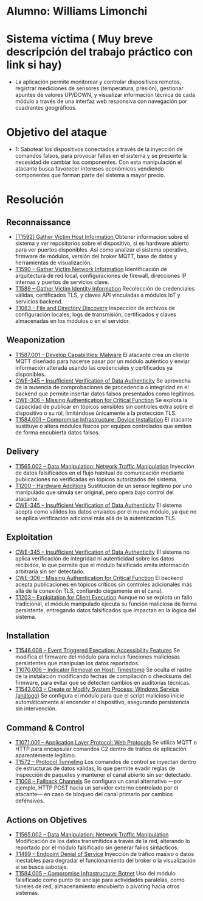 # Alumno: Williams Limonchi

# Sistema víctima ( Muy breve descripción del trabajo práctico con link si hay)

- La aplicación permite monitorear y controlar dispositivos remotos, registrar mediciones de sensores (temperatura, presión), gestionar apuntes de valores UP/DOWN, y visualizar información técnica de cada módulo a través de una interfaz web responsiva con navegación por cuadrantes geográficos.

# Objetivo del ataque
- 1: Sabotear los dispositivos conectados a través de la inyección de comandos falsos, para provocar fallas en el sistema y se presente la necesidad de cambiar los componentes. Con esta manipulación el atacante busca favorecer intereses económicos vendiendo componentes que forman parte del sistema a mayor precio.
  
# Resolución

## Reconnaissance
- [[T1592] Gather Victim Host Information ](https://attack.mitre.org/techniques/T1592/) Obtener informacion sobre el sistema y ver repositorios sobre el dispositivo, si es hardware abierto para ver puertos disponibles. Así como analizar el sistema operativo, firmware de módulos, versión del broker MQTT, base de datos y herramientas de visualización.
- [T1590 – Gather Victim Network Information](https://attack.mitre.org/techniques/T1590/) Identificación de arquitectura de red local, configuraciones de firewall, direcciones IP internas y puertos de servicios clave.
- [T1589 – Gather Victim Identity Information](https://attack.mitre.org/techniques/T1589/) Recolección de credenciales válidas, certificados TLS, y claves API vinculadas a módulos IoT y servicios backend.
- [T1083 – File and Directory Discovery](https://attack.mitre.org/techniques/T1083/) Inspección de archivos de configuración locales, logs de transmisión, certificados y claves almacenadas en los módulos o en el servidor.

## Weaponization
- [T1587.001 – Develop Capabilities: Malware](https://attack.mitre.org/techniques/T1587/001/) El atacante crea un cliente MQTT diseñado para hacerse pasar por un módulo auténtico y enviar información alterada usando las credenciales y certificados ya disponibles.
- [CWE-345 – Insufficient Verification of Data Authenticity](https://cwe.mitre.org/data/definitions/345.html) Se aprovecha de la ausencia de comprobaciones de procedencia o integridad en el backend que permite insertar datos falsos presentados como legítimos.
- [CWE-306 – Missing Authentication for Critical Function](https://cwe.mitre.org/data/definitions/306.html) Se explota la capacidad de publicar en tópicos sensibles sin controles extra sobre el dispositivo o su rol, limitándose únicamente a la protección TLS.
- [T1584.001 – Compromise Infrastructure: Device Installation](https://attack.mitre.org/techniques/T1584/001/) El atacante sustituye o altera módulos físicos por equipos controlados que emiten de forma encubierta datos falsos.

## Delivery
- [T1565.002 – Data Manipulation: Network Traffic Manipulation](https://attack.mitre.org/techniques/T1565/002/) Inyección de datos falsificados en el flujo habitual de comunicación mediante publicaciones no verificadas en tópicos autorizados del sistema.
- [T1200 – Hardware Additions](https://attack.mitre.org/techniques/T1200/) Sustitución de un sensor legítimo por uno manipulado que simula ser original, pero opera bajo control del atacante.
- [CWE-345 – Insufficient Verification of Data Authenticity](https://cwe.mitre.org/data/definitions/345.html) El sistema acepta como válidos los datos enviados por el nuevo módulo, ya que no se aplica verificación adicional más allá de la autenticación TLS.

## Exploitation

- [CWE-345 – Insufficient Verification of Data Authenticity](https://cwe.mitre.org/data/definitions/345.html) El sistema no aplica verificación de integridad ni autenticidad sobre los datos recibidos, lo que permite que el módulo falsificado emita información arbitraria sin ser detectado.
- [CWE-306 – Missing Authentication for Critical Function](https://cwe.mitre.org/data/definitions/306.html) El backend acepta publicaciones en tópicos críticos sin controles adicionales más allá de la conexión TLS, confiando ciegamente en el canal.
- [T1203 – Exploitation for Client Execution](https://attack.mitre.org/techniques/T1203/) Aunque no se explota un fallo tradicional, el módulo manipulado ejecuta su función maliciosa de forma persistente, entregando datos falsificados que impactan en la lógica del sistema.

## Installation

- [T1546.008 – Event Triggered Execution: Accessibility Features](https://attack.mitre.org/techniques/T1546/008/) Se modifica el firmware del módulo para incluir funciones maliciosas persistentes que manipulan los datos reportados.
- [T1070.006 – Indicator Removal on Host: Timestomp](https://attack.mitre.org/techniques/T1070/006/) Se oculta el rastro de la instalación modificando fechas de compilación o checksums del firmware, para evitar que se detecten cambios en auditorías técnicas.
- [T1543.003 – Create or Modify System Process: Windows Service (análogo)](https://attack.mitre.org/techniques/T1543/003/) Se configura el módulo para que el script malicioso inicie automáticamente al encender el dispositivo, asegurando persistencia sin intervención.

## Command & Control

- [T1071.001 – Application Layer Protocol: Web Protocols](https://attack.mitre.org/techniques/T1071/001/) Se utiliza MQTT o HTTP para encapsular comandos C2 dentro de tráfico de aplicación aparentemente legítimo.
- [T1572 – Protocol Tunneling](https://attack.mitre.org/techniques/T1572/) Los comandos de control se inyectan dentro de estructuras de datos válidas, lo que permite evadir reglas de inspección de paquetes y mantener el canal abierto sin ser detectado.
- [T1008 – Fallback Channels](https://attack.mitre.org/techniques/T1008/) Se configura un canal alternativo —por ejemplo, HTTP POST hacia un servidor externo controlado por el atacante— en caso de bloqueo del canal primario por cambios defensivos.

## Actions on Objetives

- [T1565.002 – Data Manipulation: Network Traffic Manipulation](https://attack.mitre.org/techniques/T1565/002/) Modificación de los datos transmitidos a través de la red, alterando lo reportado por el módulo falsificado sin generar fallos sintácticos.
- [T1499 – Endpoint Denial of Service](https://attack.mitre.org/techniques/T1499/) Inyección de tráfico masivo o datos inestables para degradar el funcionamiento del broker o la visualización si se busca sabotaje.
- [T1584.005 – Compromise Infrastructure: Botnet](https://attack.mitre.org/techniques/T1584/005/) Uso del módulo falsificado como punto de anclaje para actividades paralelas, como túneles de red, almacenamiento encubierto o pivoting hacia otros sistemas.
